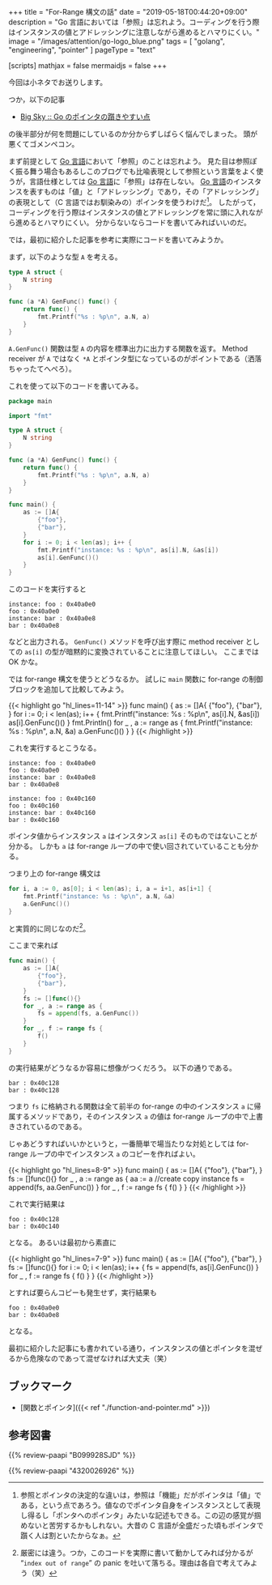 +++
title = "For-Range 構文の話"
date =  "2019-05-18T00:44:20+09:00"
description = "Go 言語においては「参照」は忘れよう。コーディングを行う際はインスタンスの値とアドレッシングに注意しながら進めるとハマりにくい。"
image = "/images/attention/go-logo_blue.png"
tags = [ "golang", "engineering", "pointer" ]
pageType = "text"

[scripts]
  mathjax = false
  mermaidjs = false
+++

今回は小ネタでお送りします。

つか，以下の記事

- [Big Sky :: Go のポインタの躓きやすい点](https://mattn.kaoriya.net/software/lang/go/20190516095124.htm)

の後半部分が何を問題にしているのか分からずしばらく悩んでしまった。
頭が悪くてゴメンペコン。

まず前提として [Go 言語]において「参照」のことは忘れよう。
見た目は参照ぽく振る舞う場合もあるしこのブログでも比喩表現として参照という言葉をよく使うが，言語仕様としては [Go 言語]に「参照」は存在しない。
[Go 言語]のインスタンスを表すものは「値」と「アドレッシング」であり，その「アドレッシング」の表現として（C 言語ではお馴染みの）ポインタを使うわけだ[^ptr1]。
したがって，コーディングを行う際はインスタンスの値とアドレッシングを常に頭に入れながら進めるとハマりにくい。
分からないならコードを書いてみればいいのだ。

[^ptr1]: 参照とポインタの決定的な違いは，参照は「機能」だがポインタは「値」である，という点であろう。値なのでポインタ自身をインスタンスとして表現し得るし「ポンタへのポインタ」みたいな記述もできる。この辺の感覚が掴めないと苦労するかもしれない。大昔の C 言語が全盛だった頃もポインタで躓く人は割といたからなぁ。

では，最初に紹介した記事を参考に実際にコードを書いてみようか。

まず，以下のような型 `A` を考える。

```go
type A struct {
    N string
}

func (a *A) GenFunc() func() {
    return func() {
        fmt.Printf("%s : %p\n", a.N, a)
    }
}
```

`A.GenFunc()` 関数は型 `A` の内容を標準出力に出力する関数を返す。
Method receiver が `A` ではなく `*A` とポインタ型になっているのがポイントである（洒落ちゃったてへぺろ）。

これを使って以下のコードを書いてみる。

```go
package main

import "fmt"

type A struct {
    N string
}

func (a *A) GenFunc() func() {
    return func() {
        fmt.Printf("%s : %p\n", a.N, a)
    }
}

func main() {
    as := []A{
        {"foo"},
        {"bar"},
    }
    for i := 0; i < len(as); i++ {
        fmt.Printf("instance: %s : %p\n", as[i].N, &as[i])
        as[i].GenFunc()()
    }
}
```

このコードを実行すると

```text
instance: foo : 0x40a0e0
foo : 0x40a0e0
instance: bar : 0x40a0e8
bar : 0x40a0e8
```

などと出力される。
`GenFunc()` メソッドを呼び出す際に method receiver としての `as[i]` の型が暗黙的に変換されていることに注意してほしい。
ここまでは OK かな。

では for-range 構文を使うとどうなるか。
試しに `main` 関数に for-range の制御ブロックを追加して比較してみよう。

{{< highlight go "hl_lines=11-14" >}}
func main() {
    as := []A{
        {"foo"},
        {"bar"},
    }
    for i := 0; i < len(as); i++ {
        fmt.Printf("instance: %s : %p\n", as[i].N, &as[i])
        as[i].GenFunc()()
    }
    fmt.Println()
    for _ , a := range as {
        fmt.Printf("instance: %s : %p\n", a.N, &a)
        a.GenFunc()()
    }
}
{{< /highlight >}}

これを実行するとこうなる。

```text
instance: foo : 0x40a0e0
foo : 0x40a0e0
instance: bar : 0x40a0e8
bar : 0x40a0e8

instance: foo : 0x40c160
foo : 0x40c160
instance: bar : 0x40c160
bar : 0x40c160
```

ポインタ値からインスタンス `a` はインスタンス `as[i]` そのものではないことが分かる。
しかも `a` は for-range ループの中で使い回されていていることも分かる。

つまり上の for-range 構文は

```go
for i, a := 0, as[0]; i < len(as); i, a = i+1, as[i+1] {
    fmt.Printf("instance: %s : %p\n", a.N, &a)
    a.GenFunc()()
}
```

と実質的に同じなのだ[^f1]。

[^f1]: 厳密には違う。つか，このコードを実際に書いて動かしてみれば分かるが “`index out of range`” の panic を吐いて落ちる。理由は各自で考えてみよう（笑）

ここまで来れば

```go
func main() {
    as := []A{
        {"foo"},
        {"bar"},
    }
    fs := []func(){}
    for _, a := range as {
        fs = append(fs, a.GenFunc())
    }
    for _, f := range fs {
        f()
    }
}
```

の実行結果がどうなるか容易に想像がつくだろう。
以下の通りである。

```text
bar : 0x40c128
bar : 0x40c128
```

つまり `fs` に格納される関数は全て前半の for-range の中のインスタンス `a` に帰属するメソッドであり，そのインスタンス `a` の値は for-range ループの中で上書きされているのである。

じゃあどうすればいいかというと，一番簡単で場当たりな対処としては for-range ループの中でインスタンス `a` のコピーを作ればよい。

{{< highlight go "hl_lines=8-9" >}}
func main() {
    as := []A{
        {"foo"},
        {"bar"},
    }
    fs := []func(){}
    for _ , a := range as {
        aa := a //create copy instance
        fs = append(fs, aa.GenFunc())
    }
    for _ , f := range fs {
        f()
    }
}
{{< /highlight >}}


これで実行結果は

```text
foo : 0x40c128
bar : 0x40c140
```

となる。
あるいは最初から素直に

{{< highlight go "hl_lines=7-9" >}}
func main() {
    as := []A{
        {"foo"},
        {"bar"},
    }
    fs := []func(){}
    for i := 0; i < len(as); i++ {
        fs = append(fs, as[i].GenFunc())
    }
    for _ , f := range fs {
        f()
    }
}
{{< /highlight >}}

とすれば要らんコピーも発生せず，実行結果も

```text
foo : 0x40a0e0
bar : 0x40a0e8
```

となる。

最初に紹介した記事にも書かれている通り，インスタンスの値とポインタを混ぜるから危険なのであって混ぜなければ大丈夫（笑）

[Go 言語]: https://golang.org/ "The Go Programming Language"

## ブックマーク

- [関数とポインタ]({{< ref "./function-and-pointer.md" >}})

## 参考図書

{{% review-paapi "B099928SJD" %}} <!-- プログラミング言語Go -->

{{% review-paapi "4320026926" %}} <!-- プログラミング言語C -->
